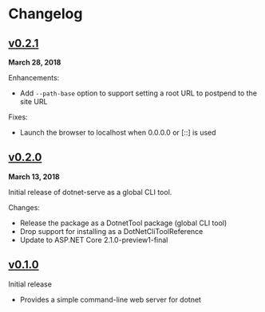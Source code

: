 # Changelog

## [v0.2.1]

**March 28, 2018**

Enhancements:
 - Add `--path-base` option to support setting a root URL to postpend to the site URL

Fixes:
 - Launch the browser to localhost when 0.0.0.0 or [::] is used

## [v0.2.0]

**March 13, 2018**

Initial release of dotnet-serve as a global CLI tool.

Changes:
  - Release the package as a DotnetTool package (global CLI tool)
  - Drop support for installing as a DotNetCliToolReference
  - Update to ASP.NET Core 2.1.0-preview1-final

## [v0.1.0]
Initial release
 - Provides a simple command-line web server for dotnet

[Unreleased]: https://github.com/natemcmaster/dotnet-serve/compare/v0.2.1...HEAD
[v0.2.1]: https://github.com/natemcmaster/dotnet-serve/compare/v0.2.0...v0.2.1
[v0.2.0]: https://github.com/natemcmaster/dotnet-serve/compare/v0.1.0...v0.2.0
[v0.1.0]: https://github.com/natemcmaster/dotnet-serve/tree/v0.1.0

